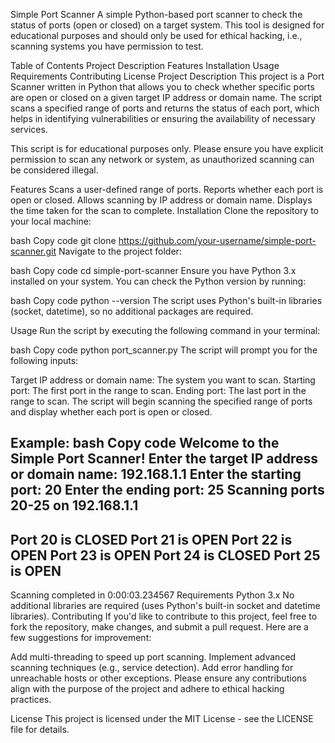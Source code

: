 Simple Port Scanner
A simple Python-based port scanner to check the status of ports (open or closed) on a target system. This tool is designed for educational purposes and should only be used for ethical hacking, i.e., scanning systems you have permission to test.

Table of Contents
Project Description
Features
Installation
Usage
Requirements
Contributing
License
Project Description
This project is a Port Scanner written in Python that allows you to check whether specific ports are open or closed on a given target IP address or domain name. The script scans a specified range of ports and returns the status of each port, which helps in identifying vulnerabilities or ensuring the availability of necessary services.

This script is for educational purposes only. Please ensure you have explicit permission to scan any network or system, as unauthorized scanning can be considered illegal.

Features
Scans a user-defined range of ports.
Reports whether each port is open or closed.
Allows scanning by IP address or domain name.
Displays the time taken for the scan to complete.
Installation
Clone the repository to your local machine:

bash
Copy code
git clone https://github.com/your-username/simple-port-scanner.git
Navigate to the project folder:

bash
Copy code
cd simple-port-scanner
Ensure you have Python 3.x installed on your system. You can check the Python version by running:

bash
Copy code
python --version
The script uses Python's built-in libraries (socket, datetime), so no additional packages are required.

Usage
Run the script by executing the following command in your terminal:

bash
Copy code
python port_scanner.py
The script will prompt you for the following inputs:

Target IP address or domain name: The system you want to scan.
Starting port: The first port in the range to scan.
Ending port: The last port in the range to scan.
The script will begin scanning the specified range of ports and display whether each port is open or closed.

Example:
bash
Copy code
Welcome to the Simple Port Scanner!
Enter the target IP address or domain name: 192.168.1.1
Enter the starting port: 20
Enter the ending port: 25
Scanning ports 20-25 on 192.168.1.1
--------------------------------------------------
Port 20 is CLOSED
Port 21 is OPEN
Port 22 is OPEN
Port 23 is OPEN
Port 24 is CLOSED
Port 25 is OPEN
--------------------------------------------------
Scanning completed in 0:00:03.234567
Requirements
Python 3.x
No additional libraries are required (uses Python's built-in socket and datetime libraries).
Contributing
If you'd like to contribute to this project, feel free to fork the repository, make changes, and submit a pull request. Here are a few suggestions for improvement:

Add multi-threading to speed up port scanning.
Implement advanced scanning techniques (e.g., service detection).
Add error handling for unreachable hosts or other exceptions.
Please ensure any contributions align with the purpose of the project and adhere to ethical hacking practices.

License
This project is licensed under the MIT License - see the LICENSE file for details.
